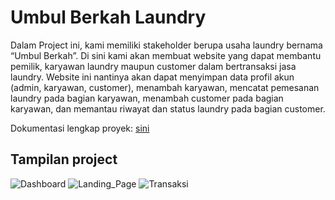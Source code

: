 # Umbul Berkah Laundry

Dalam Project ini, kami memiliki stakeholder berupa usaha laundry bernama “Umbul Berkah”. Di sini kami akan membuat website yang dapat membantu pemilik, karyawan laundry maupun customer dalam bertransaksi jasa laundry. Website ini nantinya akan dapat menyimpan data profil akun (admin, karyawan, customer), menambah karyawan, mencatat pemesanan laundry pada bagian karyawan, menambah customer pada bagian karyawan, dan memantau riwayat dan status laundry pada bagian customer.

Dokumentasi lengkap proyek: [sini]()

## Tampilan project
![Dashboard]()
![Landing_Page]()
![Transaksi]()
